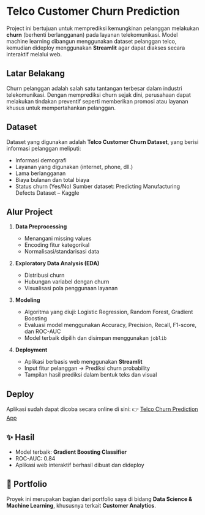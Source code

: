 # Telco Customer Churn Prediction 

Project ini bertujuan untuk memprediksi kemungkinan pelanggan melakukan **churn** (berhenti berlangganan) pada layanan telekomunikasi. Model machine learning dibangun menggunakan dataset pelanggan telco, kemudian dideploy menggunakan **Streamlit** agar dapat diakses secara interaktif melalui web.

## Latar Belakang

Churn pelanggan adalah salah satu tantangan terbesar dalam industri telekomunikasi. Dengan memprediksi churn sejak dini, perusahaan dapat melakukan tindakan preventif seperti memberikan promosi atau layanan khusus untuk mempertahankan pelanggan.

## Dataset

Dataset yang digunakan adalah **Telco Customer Churn Dataset**, yang berisi informasi pelanggan meliputi:

* Informasi demografi
* Layanan yang digunakan (internet, phone, dll.)
* Lama berlangganan
* Biaya bulanan dan total biaya
* Status churn (Yes/No)
Sumber dataset:
Predicting Manufacturing Defects Dataset – Kaggle

## Alur Project

1. **Data Preprocessing**

   * Menangani missing values
   * Encoding fitur kategorikal
   * Normalisasi/standarisasi data

2. **Exploratory Data Analysis (EDA)**

   * Distribusi churn
   * Hubungan variabel dengan churn
   * Visualisasi pola penggunaan layanan

3. **Modeling**

   * Algoritma yang diuji: Logistic Regression, Random Forest, Gradient Boosting
   * Evaluasi model menggunakan Accuracy, Precision, Recall, F1-score, dan ROC-AUC
   * Model terbaik dipilih dan disimpan menggunakan `joblib`

4. **Deployment**

   * Aplikasi berbasis web menggunakan **Streamlit**
   * Input fitur pelanggan → Prediksi churn probability
   * Tampilan hasil prediksi dalam bentuk teks dan visual

## Deploy

Aplikasi sudah dapat dicoba secara online di sini:
👉 [Telco Churn Prediction App](https://telco-churn-prediction-andrilaksono.streamlit.app/)

## ✨ Hasil

* Model terbaik: **Gradient Boosting Classifier**
* ROC-AUC: 0.84
* Aplikasi web interaktif berhasil dibuat dan dideploy

## 📌 Portfolio

Proyek ini merupakan bagian dari portfolio saya di bidang **Data Science & Machine Learning**, khususnya terkait **Customer Analytics**.
